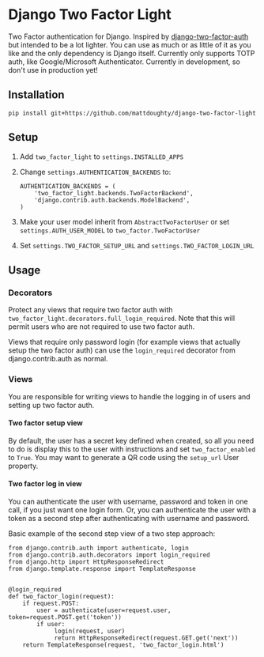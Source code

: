 # Django Two Factor Light

Two Factor authentication for Django. Inspired by [django-two-factor-auth](https://github.com/Bouke/django-two-factor-auth) but intended to be a lot lighter. You can use as much or as little of it as you like and the only dependency is Django itself. Currently only supports TOTP auth, like Google/Microsoft Authenticator. Currently in development, so don't use in production yet!


## Installation

`pip install git+https://github.com/mattdoughty/django-two-factor-light`

## Setup

1. Add `two_factor_light` to `settings.INSTALLED_APPS`
1. Change `settings.AUTHENTICATION_BACKENDS` to:

   ````
   AUTHENTICATION_BACKENDS = (
       'two_factor_light.backends.TwoFactorBackend',
       'django.contrib.auth.backends.ModelBackend',
   )
   ````
1. Make your user model inherit from `AbstractTwoFactorUser` or set `settings.AUTH_USER_MODEL` to `two_factor.TwoFactorUser`
1. Set `settings.TWO_FACTOR_SETUP_URL` and `settings.TWO_FACTOR_LOGIN_URL`

## Usage

### Decorators

Protect any views that require two factor auth with `two_factor_light.decorators.full_login_required`. Note that this will permit users who are not required to use two factor auth.

Views that require only password login (for example views that actually setup the two factor auth) can use the `login_required` decorator from django.contrib.auth as normal.


### Views

You are responsible for writing views to handle the logging in of users and setting up two factor auth.

#### Two factor setup view
By default, the user has a secret key defined when created, so all you need to do is display this to the user with instructions and set `two_factor_enabled` to `True`. You may want to generate a QR code using the `setup_url` User property.

#### Two factor log in view
You can authenticate the user with username, password and token in one call, if you just want one login form. Or, you can authenticate the user with a token as a second step after authenticating with username and password.

Basic example of the second step view of a two step approach:
````
from django.contrib.auth import authenticate, login
from django.contrib.auth.decorators import login_required
from django.http import HttpResponseRedirect
from django.template.response import TemplateResponse


@login_required
def two_factor_login(request):
    if request.POST:
        user = authenticate(user=request.user, token=request.POST.get('token'))
        if user:
             login(request, user)
             return HttpResponseRedirect(request.GET.get('next'))
    return TemplateResponse(request, 'two_factor_login.html')
````
